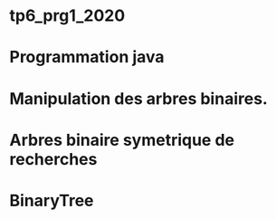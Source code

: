 # tp6_prg1_2020
# Programmation java
# Manipulation des arbres binaires.
# Arbres binaire symetrique de recherches
# BinaryTree
